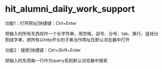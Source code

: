 # hit_alumni_daily_work_support

功能1：打开网址|快捷键：Ctrl+Enter

把输入的所有东西视作一个长字符串，用空格、逗号、分号、tab、换行、竖线分割成字串，把所有以http开头的子串当作网址在默认浏览器中打开

功能2：搜索|快捷键：Ctrl+Shift+Enter

把输入的东西每一行作为query丢到默认浏览器中搜索

